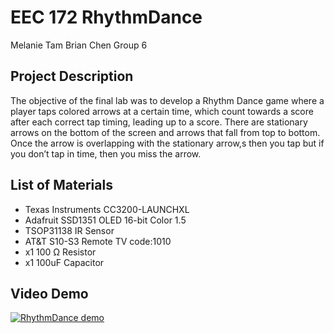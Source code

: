 # EEC 172 RhythmDance
Melanie Tam Brian Chen Group 6

## Project Description
The objective of the final lab was to develop a Rhythm Dance game where a player taps colored arrows at a certain time, which count towards a score after each correct tap timing, leading up to a score. There are stationary arrows on the bottom of the screen and arrows that fall from top to bottom. Once the arrow is overlapping with the stationary arrow,s then you tap but if you don’t tap in time, then you miss the arrow.

## List of Materials
 <ul>
  <li>Texas Instruments CC3200-LAUNCHXL</li>
  <li>Adafruit SSD1351 OLED 16-bit Color 1.5</li>
  <li>TSOP31138 IR Sensor</li>
  <li>AT&T S10-S3 Remote TV code:1010</li>
  <li>x1 100 Ω Resistor</li>
<li>x1 100uF Capacitor</li>
</ul>



## Video Demo
[![RhythmDance demo](https://img.youtube.com/vi/VCMMGPpP9-g/0.jpg)](https://www.youtube.com/watch?v=VCMMGPpP9-g)
